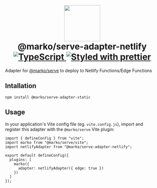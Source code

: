 <h1 align="center">
  <!-- Logo -->
  <img src="https://user-images.githubusercontent.com/4985201/115444712-ca550500-a1c9-11eb-9897-238ece59129c.png" height="118"/>
  <br/>
  @marko/serve-adapter-netlify
	<br/>

  <!-- Language -->
  <a href="http://typescriptlang.org">
    <img src="https://img.shields.io/badge/%3C%2F%3E-typescript-blue.svg" alt="TypeScript"/>
  </a>
  <!-- Format -->
  <a href="https://github.com/prettier/prettier">
    <img src="https://img.shields.io/badge/styled_with-prettier-ff69b4.svg" alt="Styled with prettier"/>
  </a>
</h1>

Adapter for [@marko/serve](../serve/README.md) to deploy to Netlify Functions/Edge Functions

## Intallation

```
npm install @marko/serve-adapter-static
```

## Usage

In your application's Vite config file (eg. `vite.config.js`), import and register this adapter with the `@marko/serve` Vite plugin:

```
import { defineConfig } from "vite";
import marko from "@marko/serve/vite";
import netlifyAdapter from "@marko/serve-adapter-netlify";

export default defineConfig({
  plugins: [
    marko({
      adapter: netlifyAdapter({ edge: true })
    })
  ]
});
```



